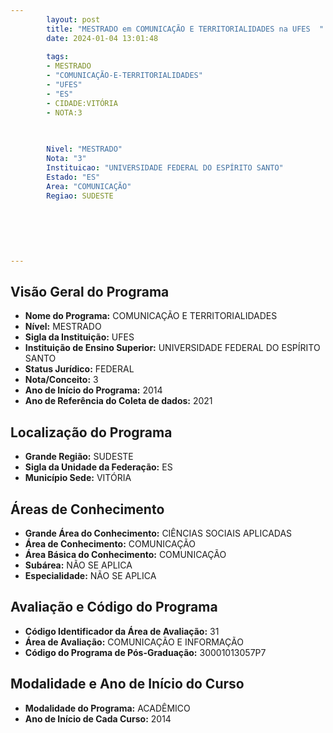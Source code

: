 ```yaml
---
        layout: post
        title: "MESTRADO em COMUNICAÇÃO E TERRITORIALIDADES na UFES  "
        date: 2024-01-04 13:01:48
     
        tags:
        - MESTRADO
        - "COMUNICAÇÃO-E-TERRITORIALIDADES"
        - "UFES"
        - "ES"
        - CIDADE:VITÓRIA
        - NOTA:3
        
       

        Nivel: "MESTRADO"
        Nota: "3"
        Instituicao: "UNIVERSIDADE FEDERAL DO ESPÍRITO SANTO"
        Estado: "ES"
        Area: "COMUNICAÇÃO"
        Regiao: SUDESTE
        
        
        
        
        
        
---
```

## Visão Geral do Programa
- **Nome do Programa:** COMUNICAÇÃO E TERRITORIALIDADES
- **Nível:** MESTRADO
- **Sigla da Instituição:** UFES
- **Instituição de Ensino Superior:** UNIVERSIDADE FEDERAL DO ESPÍRITO SANTO
- **Status Jurídico:** FEDERAL
- **Nota/Conceito:** 3
- **Ano de Início do Programa:** 2014
- **Ano de Referência do Coleta de dados:** 2021

## Localização do Programa
- **Grande Região:** SUDESTE
- **Sigla da Unidade da Federação:** ES
- **Município Sede:** VITÓRIA

## Áreas de Conhecimento
- **Grande Área do Conhecimento:** CIÊNCIAS SOCIAIS APLICADAS
- **Área de Conhecimento:** COMUNICAÇÃO
- **Área Básica do Conhecimento:** COMUNICAÇÃO
- **Subárea:** NÃO SE APLICA
- **Especialidade:** NÃO SE APLICA

## Avaliação e Código do Programa
- **Código Identificador da Área de Avaliação:** 31
- **Área de Avaliação:** COMUNICAÇÃO E INFORMAÇÃO
- **Código do Programa de Pós-Graduação:** 30001013057P7


## Modalidade e Ano de Início do Curso
- **Modalidade do Programa:** ACADÊMICO
- **Ano de Início de Cada Curso:** 2014
